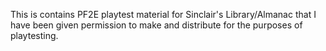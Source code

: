 This is contains PF2E playtest material for Sinclair's Library/Almanac that I have been given permission to make and distribute for the purposes of playtesting. 
